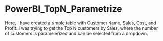 # PowerBI_TopN_Parametrize
Here, I have created a simple table with Customer Name, Sales, Cost, and Profit. I was trying to get the Top N customers by Sales, where the number of customers is parameterized and can be selected from a dropdown.
